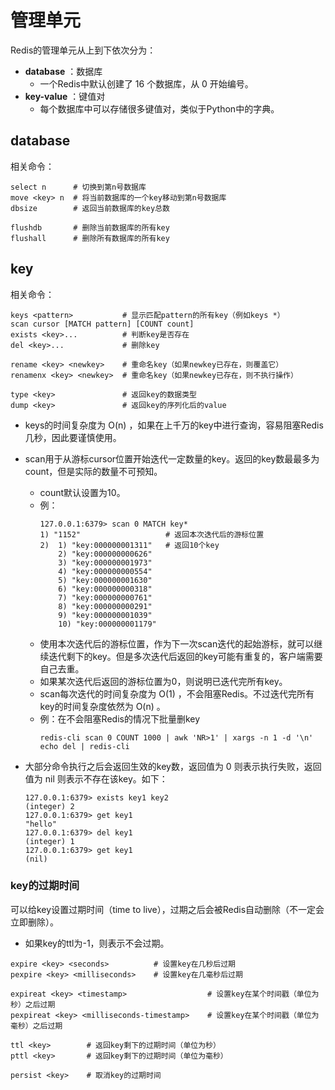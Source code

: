 # 管理单元

Redis的管理单元从上到下依次分为：
- **database** ：数据库
  - 一个Redis中默认创建了 16 个数据库，从 0 开始编号。
- **key-value** ：键值对
  - 每个数据库中可以存储很多键值对，类似于Python中的字典。

## database

相关命令：
```
select n      # 切换到第n号数据库
move <key> n  # 将当前数据库的一个key移动到第n号数据库
dbsize        # 返回当前数据库的key总数

flushdb       # 删除当前数据库的所有key
flushall      # 删除所有数据库的所有key
```

## key

相关命令：
```
keys <pattern>           # 显示匹配pattern的所有key（例如keys *）
scan cursor [MATCH pattern] [COUNT count]
exists <key>...          # 判断key是否存在
del <key>...             # 删除key

rename <key> <newkey>    # 重命名key（如果newkey已存在，则覆盖它）
renamenx <key> <newkey>  # 重命名key（如果newkey已存在，则不执行操作）

type <key>               # 返回key的数据类型
dump <key>               # 返回key的序列化后的value
```
- keys的时间复杂度为 O(n) ，如果在上千万的key中进行查询，容易阻塞Redis几秒，因此要谨慎使用。
- scan用于从游标cursor位置开始迭代一定数量的key。返回的key数最最多为count，但是实际的数量不可预知。
  - count默认设置为10。
  - 例：
    ```
    127.0.0.1:6379> scan 0 MATCH key*
    1) "1152"                   # 返回本次迭代后的游标位置
    2)  1) "key:000000001311"   # 返回10个key
        2) "key:000000000626"
        3) "key:000000001973"
        4) "key:000000000554"
        5) "key:000000001630"
        6) "key:000000000318"
        7) "key:000000000761"
        8) "key:000000000291"
        9) "key:000000001039"
        10) "key:000000001179"
    ```
  - 使用本次迭代后的游标位置，作为下一次scan迭代的起始游标，就可以继续迭代剩下的key。但是多次迭代后返回的key可能有重复的，客户端需要自己去重。
  - 如果某次迭代后返回的游标位置为0，则说明已迭代完所有key。
  - scan每次迭代的时间复杂度为 O(1) ，不会阻塞Redis。不过迭代完所有key的时间复杂度依然为 O(n) 。
  - 例：在不会阻塞Redis的情况下批量删key
    ```shell
    redis-cli scan 0 COUNT 1000 | awk 'NR>1' | xargs -n 1 -d '\n' echo del | redis-cli
    ```

- 大部分命令执行之后会返回生效的key数，返回值为 0 则表示执行失败，返回值为 nil 则表示不存在该key。如下：
    ```
    127.0.0.1:6379> exists key1 key2
    (integer) 2
    127.0.0.1:6379> get key1
    "hello"
    127.0.0.1:6379> del key1
    (integer) 1
    127.0.0.1:6379> get key1
    (nil)
    ```

### key的过期时间

可以给key设置过期时间（time to live），过期之后会被Redis自动删除（不一定会立即删除）。
- 如果key的ttl为-1，则表示不会过期。

```
expire <key> <seconds>          # 设置key在几秒后过期
pexpire <key> <milliseconds>    # 设置key在几毫秒后过期

expireat <key> <timestamp>                  # 设置key在某个时间戳（单位为秒）之后过期
pexpireat <key> <milliseconds-timestamp>    # 设置key在某个时间戳（单位为毫秒）之后过期

ttl <key>        # 返回key剩下的过期时间（单位为秒）
pttl <key>       # 返回key剩下的过期时间（单位为毫秒）

persist <key>    # 取消key的过期时间
```
